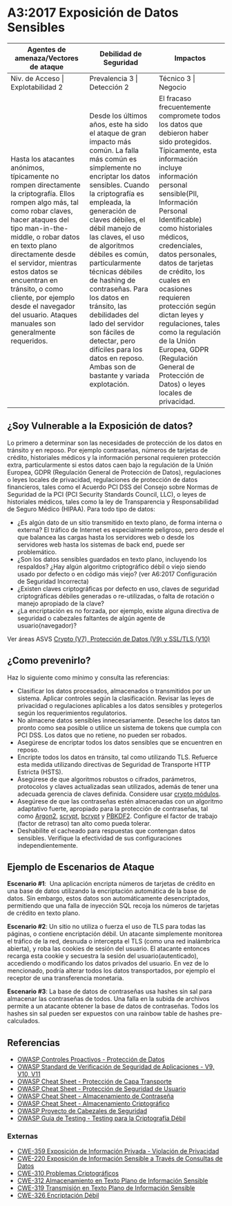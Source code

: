 # A3:2017 Exposición de Datos Sensibles

| Agentes de amenaza/Vectores de ataque | Debilidad de Seguridad           | Impactos               |
| -- | -- | -- |
| Niv. de Acceso  \| Explotabilidad 2 | Prevalencia 3 \| Detección 2 | Técnico 3 \| Negocio |
| Hasta los atacantes anónimos, típicamente no rompen directamente la criptografía. Ellos rompen algo más, tal como robar claves, hacer ataques del tipo man-in-the-middle, o robar datos en texto plano directamente desde el servidor, mientras estos datos se encuentran en tránsito, o como cliente, por ejemplo desde el navegador del usuario. Ataques manuales son generalmente requeridos. | Desde los últimos años, este ha sido el ataque de gran impacto más común. La falla más común es simplemente no encriptar los datos sensibles. Cuando la criptografía es empleada, la generación de claves débiles, el débil manejo de las claves, el uso de algoritmos débiles es común, particularmente técnicas débiles de hashing de contraseñas. Para los datos en tránsito, las debilidades del lado del servidor son fáciles de detectar, pero difíciles para los datos en reposo. Ambas son de bastante y variada explotación. | El fracaso frecuentemente compromete todos los datos que debieron haber sido protegidos. Típicamente, esta información incluye información personal sensible(PII, Información Personal Identificable) como  historiales médicos, credenciales, datos personales, datos de tarjetas de crédito, los cuales en ocasiones requieren protección según dictan leyes y regulaciones, tales como la regulación de la Unión Europea, GDPR (Regulación General de Protección de Datos) o leyes locales de privacidad. |

## ¿Soy Vulnerable a la Exposición de datos?

Lo primero a determinar son las necesidades de protección de los datos en tránsito y en reposo. Por ejemplo contraseñas, números de tarjetas de crédito, historiales médicos y la información personal requieren protección extra, particularmente si estos datos caen bajo la regulación de la Unión Europea, GDPR (Regulación General de Protección de Datos), regulaciones o leyes locales de privacidad, regulaciones de protección de datos financieros, tales como el Acuerdo PCI DSS del Consejo sobre Normas de Seguridad de la PCI (PCI Security Standards Council, LLC), o leyes de historiales médicos, tales como la ley de Transparencia y Responsabilidad de Seguro Médico (HIPAA). Para todo tipo de datos:

* ¿Es algún dato de un sitio transmitido en texto plano, de forma interna o externa? El tráfico de Internet es especialmente peligroso, pero desde el que balancea las cargas hasta los servidores web o desde los servidores web hasta los sistemas de back end, puede ser problemático.
* ¿Son los datos sensibles guardados en texto plano, incluyendo los respaldos?
¿Hay algún algoritmo criptográfico débil o viejo siendo usado por defecto o en código más viejo? (ver A6:2017 Configuración de Seguridad Incorrecta)
* ¿Existen claves criptográficas por defecto en uso, claves de seguridad criptográficas débiles generadas o re-utilizadas, o falta de rotación o manejo apropiado de la clave?
* ¿La encriptación es no forzada, por ejemplo, existe alguna directiva de seguridad o cabezales faltantes de algún agente de usuario(navegador)?

Ver áreas ASVS [Crypto (V7), Protección de Datos (V9) y SSL/TLS (V10)](https://www.owasp.org/index.php/ASVS)

## ¿Como prevenirlo?

Haz lo siguiente como mínimo y consulta las referencias:

* Clasificar los datos procesados, almacenados o transmitidos por un sistema. Aplicar controles según la clasificación.
Revisar las leyes de privacidad o regulaciones aplicables a los datos sensibles y protegerlos según los requerimientos regulatorios.
* No almacene datos sensibles innecesariamente. Deseche los datos tan pronto como sea posible o utilice un sistema de tokens que cumpla con PCI DSS. Los datos que no retiene, no pueden ser robados.
* Asegúrese de encriptar todos los datos sensibles que se encuentren en reposo.    
* Encripte todos los datos en tránsito, tal como utilizando TLS. Refuerce esta medida utilizando directivas de Seguridad de Transporte HTTP Estricta (HSTS).
* Asegúrese de que algoritmos robustos o cifrados, parámetros, protocolos y claves actualizadas sean utilizados, además de tener una adecuada gerencia de claves definida. Considere usar [crypto módulos](http://csrc.nist.gov/groups/STM/cmvp/documents/140-1/140val-all.htm).
* Asegúrese de que las contraseñas estén almacenadas con un algoritmo adaptativo fuerte, apropiado para la protección de contraseñas, tal como [Argon2](https://www.cryptolux.org/index.php/Argon2), [scrypt](http://en.wikipedia.org/wiki/Scrypt), [bcrypt](http://en.wikipedia.org/wiki/Bcrypt) y [PBKDF2](http://en.wikipedia.org/wiki/PBKDF2). Configure el factor de trabajo (factor de retraso) tan alto como pueda tolerar.
* Deshabilite el cacheado para respuestas que contengan datos sensibles.
Verifique la efectividad de sus configuraciones independientemente.


## Ejemplo de Escenarios de Ataque

**Escenario #1**:  Una aplicación encripta números de tarjetas de crédito en una base de datos utilizando la encriptación automática de la base de datos. Sin embargo, estos datos son automáticamente desencriptados, permitiendo que una falla de inyección SQL recoja los números de tarjetas de crédito en texto plano. 

**Escenario #2**: Un sitio no utiliza o fuerza el uso de TLS para todas las páginas, o contiene encriptación débil. Un atacante simplemente monitorea el tráfico de la red, desnuda o intercepta el TLS (como una red inalámbrica abierta), y roba las cookies de sesión del usuario. El atacante entonces recarga esta cookie y secuestra la sesión del usuario(autenticado), accediendo o modificando los datos privados del usuario. En vez de lo mencionado, podría alterar todos los datos transportados, por ejemplo el receptor de una transferencia monetaria.

**Escenario #3**: La base de datos de contraseñas usa hashes sin sal para almacenar las contraseñas de todos. Una falla en la subida de archivos permite a un atacante obtener la base de datos de contraseñas. Todos los hashes sin sal pueden ser expuestos con una rainbow table de hashes pre-calculados.

## Referencias


* [OWASP Controles Proactivos - Protección de Datos](https://www.owasp.org/index.php/OWASP_Proactive_Controls#7:_Protect_Data)
* [OWASP Standard de Verificación de Seguridad de Aplicaciones - V9, V10, V11](https://www.owasp.org/index.php/Category:OWASP_Application_Security_Verification_Standard_Project)
* [OWASP Cheat Sheet - Protección de Capa Transporte](https://www.owasp.org/index.php/Transport_Layer_Protection_Cheat_Sheet)
* [OWASP Cheat Sheet - Protección de Seguridad de Usuario](https://www.owasp.org/index.php/User_Privacy_Protection_Cheat_Sheet)
* [OWASP Cheat Sheet - Almacenamiento de Contraseña](https://www.owasp.org/index.php/Password_Storage_Cheat_Sheet)
* [OWASP Cheat Sheet - Almacenamiento Criptográfico](https://www.owasp.org/index.php/Cryptographic_Storage_Cheat_Sheet)
* [OWASP Proyecto de Cabezales de Seguridad](https://www.owasp.org/index.php/OWASP_Secure_Headers_Project)
* [OWASP Guía de Testing - Testing para la Criptografía Débil](https://www.owasp.org/index.php/Testing_for_weak_Cryptography)

### Externas

* [CWE-359 Exposición de Información Privada - Violación de Privacidad](https://cwe.mitre.org/data/definitions/359.html)
* [CWE-220 Exposición de Información Sensible a Través de Consultas de Datos](https://cwe.mitre.org/data/definitions/220.html)
* [CWE-310 Problemas Criptográficos](https://cwe.mitre.org/data/definitions/310.html)
* [CWE-312 Almacenamiento en Texto Plano de Información Sensible](https://cwe.mitre.org/data/definitions/312.html)
* [CWE-319 Transmisión en Texto Plano de Información Sensible](https://cwe.mitre.org/data/definitions/319.html)
* [CWE-326 Encriptación Débil](https://cwe.mitre.org/data/definitions/326.html)
